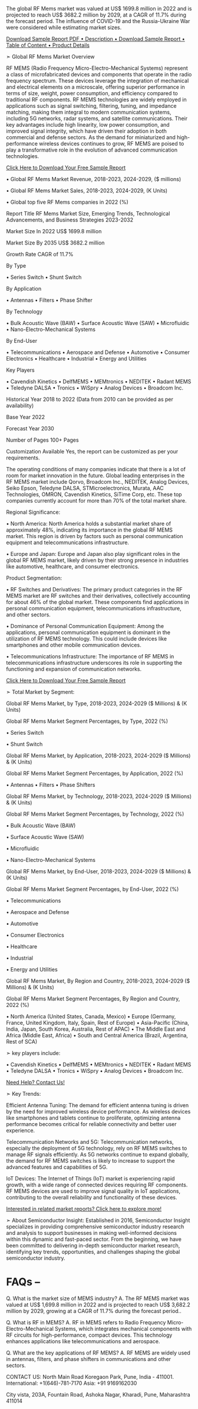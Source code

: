 The global RF Mems market was valued at US$ 1699.8 million in 2022 and is projected to reach US$ 3682.2 million by 2029, at a CAGR of 11.7% during the forecast period. The influence of COVID-19 and the Russia-Ukraine War were considered while estimating market sizes.

[Download Sample Report PDF
•	Description
•	Download Sample Report
•	Table of Content
•	Product Details](https://semiconductorinsight.com/report/rf-mems-market/)

➣ Global RF Mems Market Overview

RF MEMS (Radio Frequency Micro-Electro-Mechanical Systems) represent a class of microfabricated devices and components that operate in the radio frequency spectrum. These devices leverage the integration of mechanical and electrical elements on a microscale, offering superior performance in terms of size, weight, power consumption, and efficiency compared to traditional RF components. RF MEMS technologies are widely employed in applications such as signal switching, filtering, tuning, and impedance matching, making them integral to modern communication systems, including 5G networks, radar systems, and satellite communications. Their key advantages include high linearity, low power consumption, and improved signal integrity, which have driven their adoption in both commercial and defense sectors. As the demand for miniaturized and high-performance wireless devices continues to grow, RF MEMS are poised to play a transformative role in the evolution of advanced communication technologies.

[Click Here to Download Your Free Sample Report](https://semiconductorinsight.com/report/rf-mems-market/)

•	Global RF Mems Market Revenue, 2018-2023, 2024-2029, ($ millions)

•	Global RF Mems Market Sales, 2018-2023, 2024-2029, (K Units)

•	Global top five RF Mems companies in 2022 (%)

Report Title	RF Mems Market Size, Emerging Trends, Technological Advancements, and Business Strategies 2023-2032

Market Size In 2022	US$ 1699.8 million

Market Size By 2035	US$ 3682.2 million

Growth Rate	CAGR of 11.7%

By Type	

•	Series Switch
•	Shunt Switch

By Application	

•	Antennas
•	Filters
•	Phase Shifter

By Technology	

•	Bulk Acoustic Wave (BAW)
•	Surface Acoustic Wave (SAW)
•	Microfluidic
•	Nano-Electro-Mechanical Systems

By End-User	

•	Telecommunications
•	Aerospace and Defense
•	Automotive
•	Consumer Electronics
•	Healthcare
•	Industrial
•	Energy and Utilities

Key Players	

•	Cavendish Kinetics
•	DelfMEMS
•	MEMtronics
•	NEDITEK
•	Radant MEMS
•	Teledyne DALSA
•	Tronics
•	WiSpry
•	Analog Devices
•	Broadcom Inc.

Historical Year	2018 to 2022 (Data from 2010 can be provided as per availability)

Base Year	2022

Forecast Year	2030

Number of Pages	100+ Pages

Customization Available	Yes, the report can be customized as per your requirements.


The operating conditions of many companies indicate that there is a lot of room for market innovation in the future. Global leading enterprises in the RF MEMS market include Qorvo, Broadcom Inc., NEDITEK, Analog Devices, Seiko Epson, Teledyne DALSA, STMicroelectronics, Murata, AAC Technologies, OMRON, Cavendish Kinetics, SiTime Corp, etc. These top companies currently account for more than 70% of the total market share.

Regional Significance:

•	North America: North America holds a substantial market share of approximately 48%, indicating its importance in the global RF MEMS market. This region is driven by factors such as personal communication equipment and telecommunications infrastructure.

•	Europe and Japan: Europe and Japan also play significant roles in the global RF MEMS market, likely driven by their strong presence in industries like automotive, healthcare, and consumer electronics.

Product Segmentation:

•	RF Switches and Derivatives: The primary product categories in the RF MEMS market are RF switches and their derivatives, collectively accounting for about 46% of the global market. These components find applications in personal communication equipment, telecommunications infrastructure, and other sectors.

•	Dominance of Personal Communication Equipment: Among the applications, personal communication equipment is dominant in the utilization of RF MEMS technology. This could include devices like smartphones and other mobile communication devices.

•	Telecommunications Infrastructure: The importance of RF MEMS in telecommunications infrastructure underscores its role in supporting the functioning and expansion of communication networks.

[Click Here to Download Your Free Sample Report](https://semiconductorinsight.com/report/rf-mems-market/)

➣ Total Market by Segment:

Global RF Mems Market, by Type, 2018-2023, 2024-2029 ($ Millions) & (K Units)

Global RF Mems Market Segment Percentages, by Type, 2022 (%)

•	Series Switch

•	Shunt Switch

Global RF Mems Market, by Application, 2018-2023, 2024-2029 ($ Millions) & (K Units)

Global RF Mems Market Segment Percentages, by Application, 2022 (%)

•	Antennas
•	Filters
•	Phase Shifters

Global RF Mems Market, by Technology, 2018-2023, 2024-2029 ($ Millions) & (K Units)

Global RF Mems Market Segment Percentages, by Technology, 2022 (%)

•	Bulk Acoustic Wave (BAW)

•	Surface Acoustic Wave (SAW)

•	Microfluidic

•	Nano-Electro-Mechanical Systems


Global RF Mems Market, by End-User, 2018-2023, 2024-2029 ($ Millions) & (K Units)

Global RF Mems Market Segment Percentages, by End-User, 2022 (%)

•	Telecommunications

•	Aerospace and Defense

•	Automotive

•	Consumer Electronics

•	Healthcare

•	Industrial

•	Energy and Utilities

Global RF Mems Market, By Region and Country, 2018-2023, 2024-2029 ($ Millions) & (K Units)

Global RF Mems Market Segment Percentages, By Region and Country, 2022 (%)

•	North America (United States, Canada, Mexico)
•	Europe (Germany, France, United Kingdom, Italy, Spain, Rest of Europe)
•	Asia-Pacific (China, India, Japan, South Korea, Australia, Rest of APAC)
•	The Middle East and Africa (Middle East, Africa)
•	South and Central America (Brazil, Argentina, Rest of SCA)

➣ key players include:

•	Cavendish Kinetics
•	DelfMEMS
•	MEMtronics
•	NEDITEK
•	Radant MEMS
•	Teledyne DALSA
•	Tronics
•	WiSpry
•	Analog Devices
•	Broadcom Inc.

[Need Help? Contact Us!]((https://semiconductorinsight.com/report/rf-mems-market/))

➣ Key Trends:


Efficient Antenna Tuning:
The demand for efficient antenna tuning is driven by the need for improved wireless device performance. As wireless devices like smartphones and tablets continue to proliferate, optimizing antenna performance becomes critical for reliable connectivity and better user experience.

Telecommunication Networks and 5G:
Telecommunication networks, especially the deployment of 5G technology, rely on RF MEMS switches to manage RF signals efficiently. As 5G networks continue to expand globally, the demand for RF MEMS switches is likely to increase to support the advanced features and capabilities of 5G.

IoT Devices:
The Internet of Things (IoT) market is experiencing rapid growth, with a wide range of connected devices requiring RF components. RF MEMS devices are used to improve signal quality in IoT applications, contributing to the overall reliability and functionality of these devices.

[Interested in related market reports? Click here to explore more!](https://semiconductorinsight.com/report/rf-mems-market/)

➣ About Semiconductor Insight:
Established in 2016, Semiconductor Insight specializes in providing comprehensive semiconductor industry research and analysis to support businesses in making well-informed decisions within this dynamic and fast-paced sector. From the beginning, we have been committed to delivering in-depth semiconductor market research, identifying key trends, opportunities, and challenges shaping the global semiconductor industry. 

<h1>FAQs –</h1>
 
Q. What is the market size of MEMS industry?
A. The RF MEMS market was valued at US$ 1,699.8 million in 2022 and is projected to reach US$ 3,682.2 million by 2029, growing at a CAGR of 11.7% during the forecast period..
 
Q. What is RF in MEMS?
A. RF in MEMS refers to Radio Frequency Micro-Electro-Mechanical Systems, which integrates mechanical components with RF circuits for high-performance, compact devices. This technology enhances applications like telecommunications and aerospace.
 
Q. What are the key applications of RF MEMS?
A. RF MEMS are widely used in antennas, filters, and phase shifters in communications and other sectors.

CONTACT US:
North Main Road Koregaon Park, Pune, India - 411001.
International: +1(646)-781-7170
Asia: +91 9169162030

City vista, 203A, Fountain Road, Ashoka Nagar, Kharadi, Pune, Maharashtra 411014

